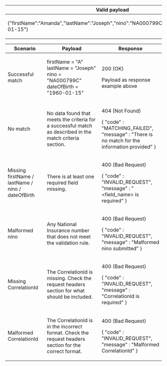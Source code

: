 <table>
    <col width="100%">
    <thead>
    <tr>
        <th>Valid payload</th>
    </tr>
    </thead>
    <tbody>
    <tr>
        <td><p>{&quot;firstName&quot;:&quot;Amanda&quot;,&quot;lastName&quot;:&quot;Joseph&quot;,&quot;nino&quot;:&quot;NA000799C&quot;,&quot;dateOfBirth&quot;:&quot;1960-01-15&quot;}</p></td>
    </tr>
    </tbody>
</table>

<table>
    <col width="25%">
    <col width="35%">
    <col width="40%">
    <thead>
    <tr>
        <th>Scenario</th>
        <th>Payload</th>
        <th>Response</th>
    </tr>
    </thead>
    <tbody>
    <tr>
        <td><p>Successful match</p>
        <td><p>firstName = &quot;A&quot;<br/>lastName = &quot;Joseph&quot;<br/>nino = &quot;NA000799C&quot;<br/>dateOfBirth = &quot;1960-01-15&quot;</p></td>
        <td><p>200 (OK)</p><p>Payload as response example above</p></td>
    </tr>
    <tr>
        <td><p>No match</p></td>
        <td>
            <p>No data found that meets the criteria for a successful match as described in the match criteria section. </p>
        </td>
        <td><p>404 (Not Found)</p>
        <p>{ &quot;code&quot; : &quot;MATCHING_FAILED&quot;,<br/>&quot;message&quot; : &quot;There is no match for the information provided&quot; }</p></td>
    </tr>
    <tr>
          <td><p>Missing firstName &#47; lastName &#47; nino &#47; dateOfBirth</p></td>
          <td>There is at least one required field missing.</td>
          <td><p>400 (Bad Request)</p>
          <p>{ &quot;code&quot; : &quot;INVALID_REQUEST&quot;,<br/>&quot;message&quot; : &quot;&#60;field_name&#62; is required&quot; }</p></td>
    </tr>
    <tr>
        <td><p>Malformed nino</p></td>
        <td><p>Any National Insurance number that does not meet the validation rule.</p></td>
        <td>
            <p>400 (Bad Request)</p>
            <p>{ &quot;code&quot; : &quot;INVALID_REQUEST&quot;,<br/>&quot;message&quot; : &quot;Malformed nino submitted&quot; }</p>
        </td>
    </tr>
    <tr>
        <td><p>Missing CorrelationId</p></td>
        <td><p>The CorrelationId is missing. Check the request headers section for what should be included.</p></td>
        <td>
            <p>400 (Bad Request)</p>
            <p>{ &quot;code&quot; : &quot;INVALID_REQUEST&quot;,<br/>&quot;message&quot; : &quot;CorrelationId is required&quot; }</p>
        </td>
    </tr>
    <tr>
        <td><p>Malformed CorrelationId</p></td>
        <td><p>The CorrelationId is in the incorrect format. Check the request headers section for the correct format.</p></td>
        <td>
            <p>400 (Bad Request)</p>
            <p>{ &quot;code&quot; : &quot;INVALID_REQUEST&quot;,<br/>&quot;message&quot; : &quot;Malformed CorrelationId&quot; }</p>
        </td>
    </tr>
  </tbody>
</table>
